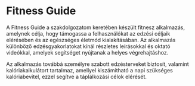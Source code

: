 Fitness Guide
=============

A Fitness Guide a szakdolgozatom keretében készült fitnesz alkalmazás, amelynek célja, hogy támogassa a felhasználókat az edzési céljaik elérésében és az egészséges életmód kialakításában. Az alkalmazás különböző edzésgyakorlatokat kínál részletes leírásokkal és oktató videókkal, amelyek segítséget nyújtanak a helyes végrehajtáshoz.

Az alkalmazás továbbá személyre szabott edzésterveket biztosít, valamint kalóriakalkulátort tartalmaz, amellyel kiszámítható a napi szükséges kalóriabevitel, ezzel segítve a táplálkozási célok elérését.

